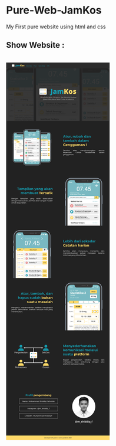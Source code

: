 # Pure-Web-JamKos
My First pure website using html and css

## Show Website : 

<br />

<img align='center' alt="Screenshot_Web" src="https://github.com/mas-diq/Pure-Web-JamKos/blob/main/img/Screenshot_Pure-Web-JamKos.png">
